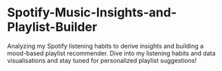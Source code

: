 # Spotify-Music-Insights-and-Playlist-Builder
Analyzing my Spotify listening habits to derive insights and building a mood-based playlist recommender. Dive into my listening habits and data visualisations and stay tuned for personalized playlist suggestions!
